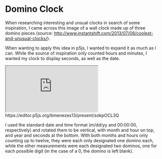 # Domino Clock

When researching interesting and unsual clocks in search of some inspiration, I came across this image of a wall clock made up of three domino pieces (source: http://www.instantshift.com/2013/07/08/coolest-and-unusual-clocks/).

When wanting to apply this idea in p5js, I wanted to expand it as much as I can. While the source of inspiration only counted hours and minutes, I wanted my clock to display seconds, as well as the date.

<iframe src="https://editor.p5js.org/bmenezes13/embed/sokpOCL3Q"></iframe>
https://editor.p5js.org/bmenezes13/present/sokpOCL3Q

I used the standard date and time format (m/dd/yy and 00:00:00, respectively) and rotated them to be vertical, with month and hour on top, and year and seconds at the bottom. With both months and hours only counting up to twelve, they were each only designated one domino each, while the other measurements were each designated two dominos, one for each possible digit (in the case of a 0, the domino is left blank). 
